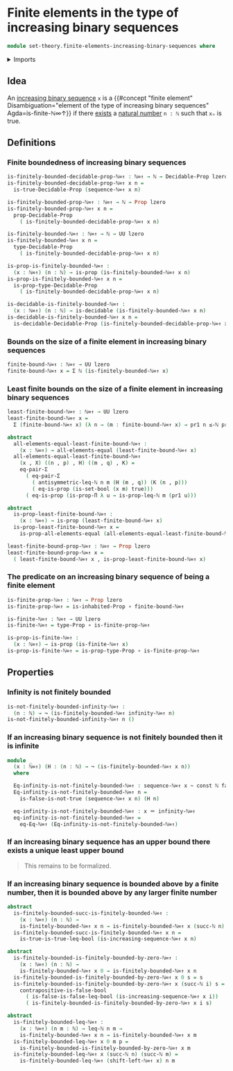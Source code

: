 # Finite elements in the type of increasing binary sequences

```agda
module set-theory.finite-elements-increasing-binary-sequences where
```

<details><summary>Imports</summary>

```agda
open import elementary-number-theory.inequality-natural-numbers
open import elementary-number-theory.natural-numbers

open import foundation.booleans
open import foundation.constant-maps
open import foundation.decidable-propositions
open import foundation.decidable-types
open import foundation.dependent-pair-types
open import foundation.equality-dependent-pair-types
open import foundation.function-types
open import foundation.homotopies
open import foundation.inequality-booleans
open import foundation.inhabited-types
open import foundation.negation
open import foundation.propositional-truncations
open import foundation.propositions
open import foundation.universe-levels

open import foundation-core.identity-types

open import set-theory.increasing-binary-sequences
```

</details>

## Idea

An [increasing binary sequence](set-theory.increasing-binary-sequences.md) `x`
is a
{{#concept "finite element" Disambiguation="element of the type of increasing binary sequences" Agda=is-finite-ℕ∞↑}}
if there [exists](foundation.existential-quantification.md) a
[natural number](elementary-number-theory.natural-numbers.md) `n : ℕ` such that
`xₙ` is true.

## Definitions

### Finite boundedness of increasing binary sequences

```agda
is-finitely-bounded-decidable-prop-ℕ∞↑ : ℕ∞↑ → ℕ → Decidable-Prop lzero
is-finitely-bounded-decidable-prop-ℕ∞↑ x n =
  is-true-Decidable-Prop (sequence-ℕ∞↑ x n)

is-finitely-bounded-prop-ℕ∞↑ : ℕ∞↑ → ℕ → Prop lzero
is-finitely-bounded-prop-ℕ∞↑ x n =
  prop-Decidable-Prop
    ( is-finitely-bounded-decidable-prop-ℕ∞↑ x n)

is-finitely-bounded-ℕ∞↑ : ℕ∞↑ → ℕ → UU lzero
is-finitely-bounded-ℕ∞↑ x n =
  type-Decidable-Prop
    ( is-finitely-bounded-decidable-prop-ℕ∞↑ x n)

is-prop-is-finitely-bounded-ℕ∞↑ :
  (x : ℕ∞↑) (n : ℕ) → is-prop (is-finitely-bounded-ℕ∞↑ x n)
is-prop-is-finitely-bounded-ℕ∞↑ x n =
  is-prop-type-Decidable-Prop
    ( is-finitely-bounded-decidable-prop-ℕ∞↑ x n)

is-decidable-is-finitely-bounded-ℕ∞↑ :
  (x : ℕ∞↑) (n : ℕ) → is-decidable (is-finitely-bounded-ℕ∞↑ x n)
is-decidable-is-finitely-bounded-ℕ∞↑ x n =
  is-decidable-Decidable-Prop (is-finitely-bounded-decidable-prop-ℕ∞↑ x n)
```

### Bounds on the size of a finite element in increasing binary sequences

```agda
finite-bound-ℕ∞↑ : ℕ∞↑ → UU lzero
finite-bound-ℕ∞↑ x = Σ ℕ (is-finitely-bounded-ℕ∞↑ x)
```

### Least finite bounds on the size of a finite element in increasing binary sequences

```agda
least-finite-bound-ℕ∞↑ : ℕ∞↑ → UU lzero
least-finite-bound-ℕ∞↑ x =
  Σ (finite-bound-ℕ∞↑ x) (λ n → (m : finite-bound-ℕ∞↑ x) → pr1 n ≤-ℕ pr1 m)

abstract
  all-elements-equal-least-finite-bound-ℕ∞↑ :
    (x : ℕ∞↑) → all-elements-equal (least-finite-bound-ℕ∞↑ x)
  all-elements-equal-least-finite-bound-ℕ∞↑
    (x , X) ((n , p) , H) ((m , q) , K) =
    eq-pair-Σ
      ( eq-pair-Σ
        ( antisymmetric-leq-ℕ n m (H (m , q)) (K (n , p)))
        ( eq-is-prop (is-set-bool (x m) true)))
      ( eq-is-prop (is-prop-Π λ u → is-prop-leq-ℕ m (pr1 u)))

abstract
  is-prop-least-finite-bound-ℕ∞↑ :
    (x : ℕ∞↑) → is-prop (least-finite-bound-ℕ∞↑ x)
  is-prop-least-finite-bound-ℕ∞↑ x =
    is-prop-all-elements-equal (all-elements-equal-least-finite-bound-ℕ∞↑ x)

least-finite-bound-prop-ℕ∞↑ : ℕ∞↑ → Prop lzero
least-finite-bound-prop-ℕ∞↑ x =
  ( least-finite-bound-ℕ∞↑ x , is-prop-least-finite-bound-ℕ∞↑ x)
```

### The predicate on an increasing binary sequence of being a finite element

```agda
is-finite-prop-ℕ∞↑ : ℕ∞↑ → Prop lzero
is-finite-prop-ℕ∞↑ = is-inhabited-Prop ∘ finite-bound-ℕ∞↑

is-finite-ℕ∞↑ : ℕ∞↑ → UU lzero
is-finite-ℕ∞↑ = type-Prop ∘ is-finite-prop-ℕ∞↑

is-prop-is-finite-ℕ∞↑ :
  (x : ℕ∞↑) → is-prop (is-finite-ℕ∞↑ x)
is-prop-is-finite-ℕ∞↑ = is-prop-type-Prop ∘ is-finite-prop-ℕ∞↑
```

## Properties

### Infinity is not finitely bounded

```agda
is-not-finitely-bounded-infinity-ℕ∞↑ :
  (n : ℕ) → ¬ (is-finitely-bounded-ℕ∞↑ infinity-ℕ∞↑ n)
is-not-finitely-bounded-infinity-ℕ∞↑ n ()
```

### If an increasing binary sequence is not finitely bounded then it is infinite

```agda
module _
  (x : ℕ∞↑) (H : (n : ℕ) → ¬ (is-finitely-bounded-ℕ∞↑ x n))
  where

  Eq-infinity-is-not-finitely-bounded-ℕ∞↑ : sequence-ℕ∞↑ x ~ const ℕ false
  Eq-infinity-is-not-finitely-bounded-ℕ∞↑ n =
    is-false-is-not-true (sequence-ℕ∞↑ x n) (H n)

  eq-infinity-is-not-finitely-bounded-ℕ∞↑ : x ＝ infinity-ℕ∞↑
  eq-infinity-is-not-finitely-bounded-ℕ∞↑ =
    eq-Eq-ℕ∞↑ (Eq-infinity-is-not-finitely-bounded-ℕ∞↑)
```

### If an increasing binary sequence has an upper bound there exists a unique least upper bound

> This remains to be formalized.

### If an increasing binary sequence is bounded above by a finite number, then it is bounded above by any larger finite number

```agda
abstract
  is-finitely-bounded-succ-is-finitely-bounded-ℕ∞↑ :
    (x : ℕ∞↑) (n : ℕ) →
    is-finitely-bounded-ℕ∞↑ x n → is-finitely-bounded-ℕ∞↑ x (succ-ℕ n)
  is-finitely-bounded-succ-is-finitely-bounded-ℕ∞↑ x n =
    is-true-is-true-leq-bool (is-increasing-sequence-ℕ∞↑ x n)

abstract
  is-finitely-bounded-is-finitely-bounded-by-zero-ℕ∞↑ :
    (x : ℕ∞↑) (n : ℕ) →
    is-finitely-bounded-ℕ∞↑ x 0 → is-finitely-bounded-ℕ∞↑ x n
  is-finitely-bounded-is-finitely-bounded-by-zero-ℕ∞↑ x 0 s = s
  is-finitely-bounded-is-finitely-bounded-by-zero-ℕ∞↑ x (succ-ℕ i) s =
    contrapositive-is-false-bool
      ( is-false-is-false-leq-bool (is-increasing-sequence-ℕ∞↑ x i))
      ( is-finitely-bounded-is-finitely-bounded-by-zero-ℕ∞↑ x i s)

abstract
  is-finitely-bounded-leq-ℕ∞↑ :
    (x : ℕ∞↑) (n m : ℕ) → leq-ℕ n m →
    is-finitely-bounded-ℕ∞↑ x n → is-finitely-bounded-ℕ∞↑ x m
  is-finitely-bounded-leq-ℕ∞↑ x 0 m p =
    is-finitely-bounded-is-finitely-bounded-by-zero-ℕ∞↑ x m
  is-finitely-bounded-leq-ℕ∞↑ x (succ-ℕ n) (succ-ℕ m) =
    is-finitely-bounded-leq-ℕ∞↑ (shift-left-ℕ∞↑ x) n m
```
